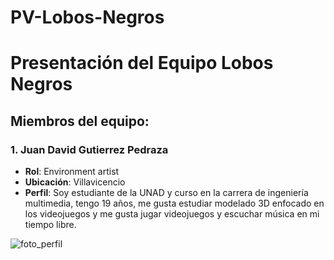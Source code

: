 # PV-Lobos-Negros
# Presentación del Equipo Lobos Negros

## **Miembros del equipo:**

### **1. Juan David Gutierrez Pedraza**  
- **Rol**: Environment artist  
- **Ubicación**: Villavicencio  
- **Perfil**: Soy estudiante de la UNAD y curso en la carrera de ingeniería multimedia, tengo 19 años, me gusta estudiar modelado 3D enfocado en los videojuegos y me gusta jugar videojuegos y escuchar música en mi tiempo libre.  

![foto_perfil](https://github.com/user-attachments/assets/757bb616-184b-4157-a367-0ec0b08eaec1)
